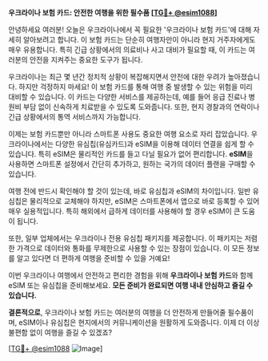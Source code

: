 **우크라이나 보험 카드: 안전한 여행을 위한 필수품 [[TG💪+ @esim1088](https://t.me/s/esim1088)]**

안녕하세요 여러분! 오늘은 우크라이나에서 꼭 필요한 '우크라이나 보험 카드'에 대해 자세히 알아보려고 합니다. 이 보험 카드는 단순히 여행자만이 아니라 현지 거주자에게도 매우 유용합니다. 특히 긴급 상황에서의 의료비나 사고 대비가 필요할 때, 이 카드는 여러분의 안전을 지켜주는 중요한 도구가 됩니다. 

우크라이나는 최근 몇 년간 정치적 상황이 복잡해지면서 안전에 대한 우려가 높아졌습니다. 하지만 걱정하지 마세요! 이 보험 카드를 통해 여행 중 발생할 수 있는 위험을 미리 대비할 수 있습니다. 이 카드는 다양한 서비스를 제공하는데, 예를 들어 응급 진료나 병원비 부담 없이 신속하게 치료받을 수 있도록 도와줍니다. 또한, 현지 경찰과의 연락이나 긴급 상황에서의 통역 서비스까지 가능합니다.

이제는 보험 카드뿐만 아니라 스마트폰 사용도 중요한 여행 요소로 자리 잡았습니다. 우크라이나에서는 다양한 유심칩(유심카드)과 eSIM을 이용해 데이터 연결을 쉽게 할 수 있습니다. 특히 eSIM은 물리적인 카드를 들고 다닐 필요가 없어 편리합니다. **eSIM**을 사용하면 스마트폰 설정에서 간단히 추가하고, 원하는 국가의 데이터 플랜을 구매할 수 있습니다. 

여행 전에 반드시 확인해야 할 것이 있는데, 바로 유심칩과 eSIM의 차이입니다. 일반 유심칩은 물리적으로 교체해야 하지만, eSIM은 스마트폰에서 앱으로 바로 등록할 수 있어 매우 실용적입니다. 특히 해외에서 급하게 데이터를 사용해야 할 경우 eSIM이 큰 도움이 됩니다. 

또한, 일부 업체에서는 우크라이나 전용 유심칩 패키지를 제공합니다. 이 패키지는 저렴한 가격으로 데이터와 통화를 무제한으로 사용할 수 있는 장점이 있습니다. 이 모든 정보를 알고 있다면 더 편하게 여행을 준비할 수 있을 거예요!

이번 우크라이나 여행에서 안전하고 편리한 경험을 위해 **우크라이나 보험 카드**와 함께 eSIM 또는 유심칩을 준비해보세요. **모든 준비가 완료되면 여행 내내 안심하고 즐길 수 있습니다.**

**결론적으로**, 우크라이나 보험 카드는 여러분의 여행을 더 안전하게 만들어줄 필수품이며, eSIM이나 유심칩은 현지에서의 커뮤니케이션을 원활하게 도와줍니다. 이제 더 이상 불편함 없이 여행을 즐길 수 있겠죠?

[[TG💪+ @esim1088](https://t.me/s/esim1088) ![Image](https://i.postimg.cc/Y0z9fWf4/image.png)]